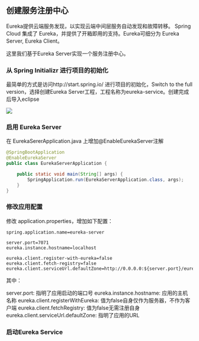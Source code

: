 ## 创建服务注册中心

Eureka提供云端服务发现，以实现云端中间层服务自动发现和故障转移。
Spring Cloud 集成了 Eureka，并提供了开箱即用的支持。Eureka可细分为 Eureka Server, Eureka Client。

这里我们基于Eureka Server实现一个服务注册中心。

### 从 Spring Initializr 进行项目的初始化

最简单的方式是访问http://start.spring.io/ 进行项目的初始化，Switch to the full version，选择创建Eureka Server工程，工程名称为eureka-service。创建完成后导入eclipse

![](https://github.com/cse-sample/springcloud-2-cse/blob/master/springcloud-sample/images/Initializr_eureka_server.png)

### 启用 Eureka Server

在 EurekaSererApplication.java 上增加<html>@EnableEurekaServer</html>注解

```Java
@SpringBootApplication
@EnableEurekaServer
public class EurekaServerApplication {

	public static void main(String[] args) {
		SpringApplication.run(EurekaServerApplication.class, args);
	}
}
```
### 修改应用配置
修改 application.properties，增加如下配置：

```
spring.application.name=eureka-server

server.port=7071
eureka.instance.hostname=localhost

eureka.client.register-with-eureka=false
eureka.client.fetch-registry=false
eureka.client.serviceUrl.defaultZone=http://0.0.0.0:${server.port}/eureka/
```
其中：

server.port: 指明了应用启动的端口号
eureka.instance.hostname: 应用的主机名称
eureka.client.registerWithEureka: 值为false自身仅作为服务器，不作为客户端
eureka.client.fetchRegistry: 值为false无需注册自身
eureka.client.serviceUrl.defaultZone: 指明了应用的URL

### 启动Eureka Service
